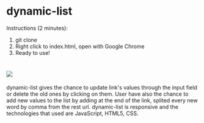 # dynamic-list

Instructions (2 minutes):

1. git clone
2. Right click to index.html, open with Google Chrome
3. Ready to use!

# ![](GIF.gif)

dynamic-list gives the chance to update link's values through the input field or delete the old ones by clicking on them. User have also the chance to add new values to the list by adding at the end of the link, splited every new word by comma from the rest url.
dynamic-list is responsive and the technologies that used are JavaScript, HTML5, CSS.
